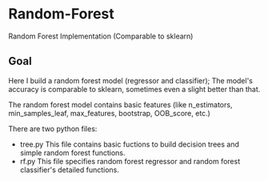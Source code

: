 # Random-Forest
Random Forest Implementation (Comparable to sklearn)

## Goal
Here I build a random forest model (regressor and classifier); The model's accuracy is comparable to sklearn, sometimes even a slight better than that. 

The random forest model contains basic features (like n_estimators, min_samples_leaf, max_features, bootstrap, OOB_score, etc.)

There are two python files:
* tree.py 
This file contains basic fuctions to build decision trees and simple random forest functions.
* rf.py 
This file specifies random forest regressor and random forest classifier's detailed functions.
